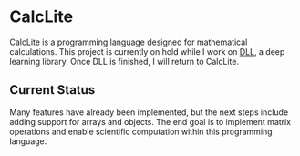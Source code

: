 # CalcLite

CalcLite is a programming language designed for mathematical calculations. This project is currently on hold while I work on [DLL](https://github.com/naapeli/deep-learning-library), a deep learning library. Once DLL is finished, I will return to CalcLite.

## Current Status
Many features have already been implemented, but the next steps include adding support for arrays and objects. The end goal is to implement matrix operations and enable scientific computation within this programming language.

